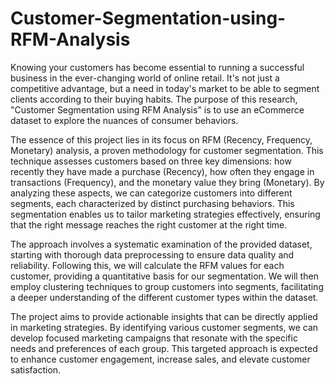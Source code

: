 # Customer-Segmentation-using-RFM-Analysis

Knowing your customers has become essential to running a successful business in the ever-changing world of online retail. It's not just a competitive advantage, but a need in today's market to be able to segment clients according to their buying habits. The purpose of this research, "Customer Segmentation using RFM Analysis" is to use an eCommerce dataset to explore the nuances of consumer behaviors.

The essence of this project lies in its focus on RFM (Recency, Frequency, Monetary) analysis, a proven methodology for customer segmentation. This technique assesses customers based on three key dimensions: how recently they have made a purchase (Recency), how often they engage in transactions (Frequency), and the monetary value they bring (Monetary). By analyzing these aspects, we can categorize customers into different segments, each characterized by distinct purchasing behaviors. This segmentation enables us to tailor marketing strategies effectively, ensuring that the right message reaches the right customer at the right time.

The approach involves a systematic examination of the provided dataset, starting with thorough data preprocessing to ensure data quality and reliability. Following this, we will calculate the RFM values for each customer, providing a quantitative basis for our segmentation. We will then employ clustering techniques to group customers into segments, facilitating a deeper understanding of the different customer types within the dataset.

The project aims to provide actionable insights that can be directly applied in marketing strategies. By identifying various customer segments, we can develop focused marketing campaigns that resonate with the specific needs and preferences of each group. This targeted approach is expected to enhance customer engagement, increase sales, and elevate customer satisfaction.
